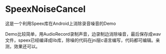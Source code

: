 # SpeexNoiseCancel
这是一个利用Speex库在Android上消除录音噪音的Demo



Demo比较简单，用AudioRecord录制声音，边录制边消除噪音，最后保存成wav文件，speex已经编译成lib库，除噪的代码在jni层c语言编写，代码都可编辑。亲测，效果还可以。
